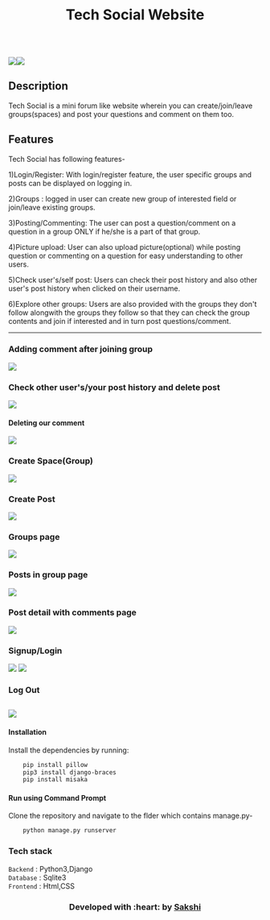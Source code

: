 </p>
<h1 align = 'center'>Tech Social Website</h1>
<br>


<br>

[![](https://img.shields.io/badge/Made_with-Python3-blue?style=for-the-badge&logo=python)](https://www.python.org "Python3")[![](https://img.shields.io/badge/Made_with-Django-blue?style=for-the-badge&logo=Django)](https://www.djangoproject.com/ "Django")

</p>

## Description ##

Tech Social is a mini forum like website wherein you can create/join/leave groups(spaces) and post your questions and comment on them too.


## Features ##
Tech Social has following features-

1)Login/Register: With login/register feature, the user specific groups and posts can be displayed on logging in.

2)Groups : logged in user can create new group of interested field or join/leave existing groups.

3)Posting/Commenting: The user can post a question/comment on a question in a group ONLY if he/she is a part of that group.

4)Picture upload: User can also upload picture(optional) while posting question or commenting on a question for easy understanding to other users.

5)Check user's/self post: Users can check their post history and also other user's post history when clicked on their username.

6)Explore other groups: Users are also provided with the groups they don't follow alongwith the groups they follow so that they can check the group contents and join if interested and in turn post questions/comment. 

----------------------------------------------------------------------------------------
### Adding comment after joining group ###
![](https://github.com/sakship31/Tech_Social/blob/master/image_gifs/add_comment.gif)
### Check other user's/your post history and delete post ###
![](https://github.com/sakship31/Tech_Social/blob/master/image_gifs/delete_post.gif)
#### Deleting our comment ####
![](https://github.com/sakship31/Tech_Social/blob/master/image_gifs/delete_comment.gif)
### Create Space(Group) ###
![](https://github.com/sakship31/Tech_Social/blob/master/image_gifs/Capture3.PNG)
### Create Post ###
![](https://github.com/sakship31/Tech_Social/blob/master/image_gifs/Capture7.PNG)
### Groups page ###
![](https://github.com/sakship31/Tech_Social/blob/master/image_gifs/Capture8.PNG)
### Posts in group page ###
![](https://github.com/sakship31/Tech_Social/blob/master/image_gifs/Capture10.PNG)
### Post detail with comments page ###
![](https://github.com/sakship31/Tech_Social/blob/master/image_gifs/Capture11.PNG)
### Signup/Login ###
![](https://github.com/sakship31/Tech_Social/blob/master/image_gifs/Capture5.PNG) ![](https://github.com/sakship31/Tech_Social/blob/master/image_gifs/Capture6.PNG)
### Log Out ###
![](https://github.com/sakship31/Tech_Social/blob/master/image_gifs/Capture2.PNG)
---------------------------------------------------------------------------------------

#### Installation
Install the dependencies by running:
```html  
    pip install pillow
    pip3 install django-braces
    pip install misaka
```

#### Run using Command Prompt
Clone the repository and navigate to the flder which contains manage.py-
```html
    python manage.py runserver
```

###             Tech stack
`Backend` : Python3,Django  <br>
`Database` : Sqlite3 <br>
`Frontend` : Html,CSS  <br>

<h3 align="center"><b>Developed with :heart: by <a href="https://github.com/sakship31/">Sakshi</a></b></h1>

